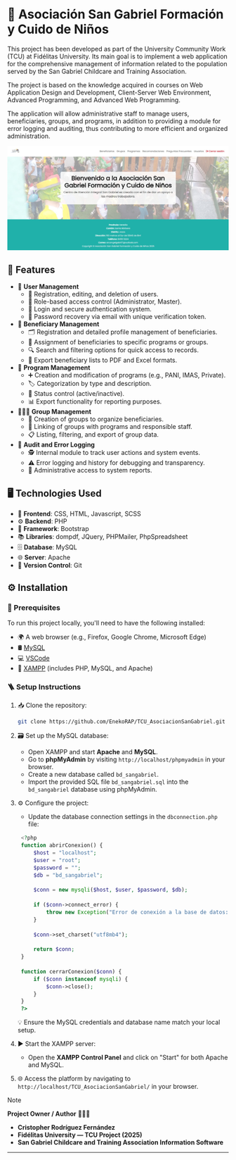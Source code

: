 # 🏫 Asociación San Gabriel Formación y Cuido de Niños

This project has been developed as part of the University Community Work (TCU) at Fidélitas University. Its main goal is to implement a web application for the comprehensive management of information related to the population served by the San Gabriel Childcare and Training Association.

The project is based on the knowledge acquired in courses on Web Application Design and Development, Client-Server Web Environment, Advanced Programming, and Advanced Web Programming.

The application will allow administrative staff to manage users, beneficiaries, groups, and programs, in addition to providing a module for error logging and auditing, thus contributing to more efficient and organized administration.

![TCU_AsociacionSanGabriel](Assets/img/fondo_README.jpg)

## 🧩 Features

- 👥 **User Management**
    - 📝 Registration, editing, and deletion of users.
    - 🔐 Role-based access control (Administrator, Master).
    - 🔑 Login and secure authentication system.
    - 📧 Password recovery via email with unique verification token.
- 🧒 **Beneficiary Management**
    - 🗂️ Registration and detailed profile management of beneficiaries.
    - 🧾 Assignment of beneficiaries to specific programs or groups.
    - 🔍 Search and filtering options for quick access to records.
    - 📄 Export beneficiary lists to PDF and Excel formats.
- 🏢 **Program Management**
    - ➕ Creation and modification of programs (e.g., PANI, IMAS, Private).
    - 🏷️ Categorization by type and description.
    - 🔄 Status control (active/inactive).
    - 📊 Export functionality for reporting purposes.
- 👨‍👩‍👧 **Group Management**
    - 👥 Creation of groups to organize beneficiaries.
    - 🔗 Linking of groups with programs and responsible staff.
    - 📋 Listing, filtering, and export of group data.
- 🧾 **Audit and Error Logging**
    - 🕵️ Internal module to track user actions and system events.
    - ⚠️ Error logging and history for debugging and transparency.
    - 📁 Administrative access to system reports.

## 🖥️ Technologies Used

- 💅 **Frontend**: CSS, HTML, Javascript, SCSS
- ⚙️ **Backend**: PHP
- 🧱 **Framework**: Bootstrap
- 📚 **Libraries**: dompdf, JQuery, PHPMailer, PhpSpreadsheet
- 🗄️ **Database**: MySQL
- 🌐 **Server**: Apache
- 🧩 **Version Control**: Git

## ⚙️ Installation

### 🧰 Prerequisites

To run this project locally, you'll need to have the following installed:

- 🌍 A web browser (e.g., Firefox, Google Chrome, Microsoft Edge)
- 🛢️ [MySQL](https://www.mysql.com/products/workbench/)
- 💻 [VSCode](https://code.visualstudio.com/)
- 🚀 [XAMPP](https://www.apachefriends.org/es/index.html) (includes PHP, MySQL, and Apache)

### 🪜 Setup Instructions

1. 📥 Clone the repository:

    ```bash
    git clone https://github.com/EnekoRAP/TCU_AsociacionSanGabriel.git
    ```

2. 🗃️ Set up the MySQL database:

   - Open XAMPP and start **Apache** and **MySQL**.
   - Go to **phpMyAdmin** by visiting `http://localhost/phpmyadmin` in your browser.
   - Create a new database called `bd_sangabriel`.
   - Import the provided SQL file `bd_sangabriel.sql` into the `bd_sangabriel` database using phpMyAdmin.

3. ⚙️ Configure the project:

   - Update the database connection settings in the `dbconnection.php` file:

   ```php
    <?php
    function abrirConexion() {
        $host = "localhost";
        $user = "root";
        $password = "";
        $db = "bd_sangabriel";
        
        $conn = new mysqli($host, $user, $password, $db);
    
        if ($conn->connect_error) {
            throw new Exception("Error de conexión a la base de datos: " . $conn->connect_error);
        }
    
        $conn->set_charset("utf8mb4");
    
        return $conn;
    }

    function cerrarConexion($conn) {
        if ($conn instanceof mysqli) {
            $conn->close();
        }
    }
    ?>
   ```
   
   💡 Ensure the MySQL credentials and database name match your local setup.

4. ▶️ Start the XAMPP server:

   - Open the **XAMPP Control Panel** and click on "Start" for both Apache and MySQL.

5. 🌐 Access the platform by navigating to `http://localhost/TCU_AsociacionSanGabriel/` in your browser.

> [!NOTE]
> **Project Owner / Author** 🧑🏻‍💻  
> - **Cristopher Rodríguez Fernández**  
> - **Fidélitas University — TCU Project (2025)**  
> - **San Gabriel Childcare and Training Association Information Software**
***
